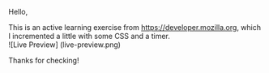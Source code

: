 Hello,  

This is an active learning exercise from https://developer.mozilla.org, which I incremented a little with some CSS and a timer.  
![Live Preview] (live-preview.png)  

Thanks for checking!
